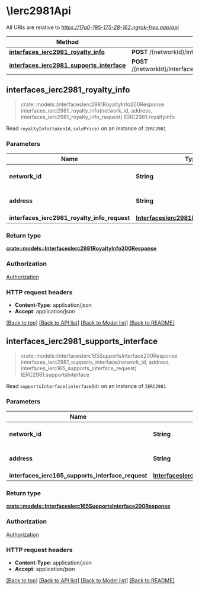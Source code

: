 # \Ierc2981Api

All URIs are relative to *https://17a0-195-175-28-162.ngrok-free.app/api*

Method | HTTP request | Description
------------- | ------------- | -------------
[**interfaces_ierc2981_royalty_info**](Ierc2981Api.md#interfaces_ierc2981_royalty_info) | **POST** /{networkId}/interface/IERC2981/read/{address}/royaltyInfo | IERC2981.royaltyInfo
[**interfaces_ierc2981_supports_interface**](Ierc2981Api.md#interfaces_ierc2981_supports_interface) | **POST** /{networkId}/interface/IERC2981/read/{address}/supportsInterface | IERC2981.supportsInterface



## interfaces_ierc2981_royalty_info

> crate::models::InterfacesIerc2981RoyaltyInfo200Response interfaces_ierc2981_royalty_info(network_id, address, interfaces_ierc2981_royalty_info_request)
IERC2981.royaltyInfo

Read `royaltyInfo(tokenId,salePrice)` on an instance of `IERC2981`

### Parameters


Name | Type | Description  | Required | Notes
------------- | ------------- | ------------- | ------------- | -------------
**network_id** | **String** | The network id | [required] |[default to 80001]
**address** | **String** | An ethereum address | [required] |
**interfaces_ierc2981_royalty_info_request** | [**InterfacesIerc2981RoyaltyInfoRequest**](InterfacesIerc2981RoyaltyInfoRequest.md) |  | [required] |

### Return type

[**crate::models::InterfacesIerc2981RoyaltyInfo200Response**](interfaces_IERC2981_royaltyInfo_200_response.md)

### Authorization

[Authorization](../README.md#Authorization)

### HTTP request headers

- **Content-Type**: application/json
- **Accept**: application/json

[[Back to top]](#) [[Back to API list]](../README.md#documentation-for-api-endpoints) [[Back to Model list]](../README.md#documentation-for-models) [[Back to README]](../README.md)


## interfaces_ierc2981_supports_interface

> crate::models::InterfacesIerc165SupportsInterface200Response interfaces_ierc2981_supports_interface(network_id, address, interfaces_ierc165_supports_interface_request)
IERC2981.supportsInterface

Read `supportsInterface(interfaceId)` on an instance of `IERC2981`

### Parameters


Name | Type | Description  | Required | Notes
------------- | ------------- | ------------- | ------------- | -------------
**network_id** | **String** | The network id | [required] |[default to 80001]
**address** | **String** | An ethereum address | [required] |
**interfaces_ierc165_supports_interface_request** | [**InterfacesIerc165SupportsInterfaceRequest**](InterfacesIerc165SupportsInterfaceRequest.md) |  | [required] |

### Return type

[**crate::models::InterfacesIerc165SupportsInterface200Response**](interfaces_IERC165_supportsInterface_200_response.md)

### Authorization

[Authorization](../README.md#Authorization)

### HTTP request headers

- **Content-Type**: application/json
- **Accept**: application/json

[[Back to top]](#) [[Back to API list]](../README.md#documentation-for-api-endpoints) [[Back to Model list]](../README.md#documentation-for-models) [[Back to README]](../README.md)

